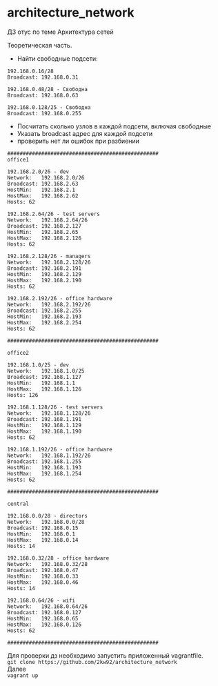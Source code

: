 # architecture_network
ДЗ отус по теме Архитектура сетей


Теоретическая часть.       

- Найти свободные подсети:      
```
192.168.0.16/28
Broadcast: 192.168.0.31

192.168.0.48/28 - Свободна
Broadcast: 192.168.0.63

192.168.0.128/25 - Свободна
Broadcast: 192.168.0.255
```       

- Посчитать сколько узлов в каждой подсети, включая свободные       
- Указать broadcast адрес для каждой подсети       
- проверить нет ли ошибок при разбиении       
```
#################################################
office1        

192.168.2.0/26 - dev 
Network:   192.168.2.0/26
Broadcast: 192.168.2.63
HostMin:   192.168.2.1
HostMax:   192.168.2.62
Hosts: 62

192.168.2.64/26 - test servers 
Network:   192.168.2.64/26
Broadcast: 192.168.2.127
HostMin:   192.168.2.65
HostMax:   192.168.2.126
Hosts: 62

192.168.2.128/26 - managers
Network:   192.168.2.128/26
Broadcast: 192.168.2.191
HostMin:   192.168.2.129
HostMax:   192.168.2.190
Hosts: 62

192.168.2.192/26 - office hardware
Network:   192.168.2.192/26
Broadcast: 192.168.2.255
HostMin:   192.168.2.193
HostMax:   192.168.2.254
Hosts: 62

#################################################

office2

192.168.1.0/25 - dev 
Network:   192.168.1.0/25
Broadcast: 192.168.1.127
HostMin:   192.168.1.1
HostMax:   192.168.1.126
Hosts: 126

192.168.1.128/26 - test servers
Network:   192.168.1.128/26
Broadcast: 192.168.1.191
HostMin:   192.168.1.129
HostMax:   192.168.1.190
Hosts: 62

192.168.1.192/26 - office hardware 
Network:   192.168.1.192/26
Broadcast: 192.168.1.255
HostMin:   192.168.1.193
HostMax:   192.168.1.254
Hosts: 62

#################################################

central

192.168.0.0/28 - directors 
Network:   192.168.0.0/28
Broadcast: 192.168.0.15
HostMin:   192.168.0.1
HostMax:   192.168.0.14
Hosts: 14       

192.168.0.32/28 - office hardware
Network:   192.168.0.32/28
Broadcast: 192.168.0.47
HostMin:   192.168.0.33
HostMax:   192.168.0.46
Hosts: 14 

192.168.0.64/26 - wifi
Network:   192.168.0.64/26
Broadcast: 192.168.0.127
HostMin:   192.168.0.65
HostMax:   192.168.0.126
Hosts: 62

#################################################
```      

Для проверки дз необходимо запустить приложенный vagrantfile.      
```git clone https://github.com/2kw92/architecture_network```      
Далее       
```vagrant up```        
